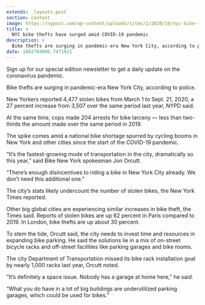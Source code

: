 ```yaml
--- 
extends: _layouts.post 
section: content 
image: https://nypost.com/wp-content/uploads/sites/2/2020/10/nyc-bike-theft.jpg?quality=90&strip=all&w=1200 
title: > 
  NYC bike thefts have surged amid COVID-19 pandemic 
description: > 
  Bike thefts are surging in pandemic-era New York City, according to police.The spike comes amid a national bike shortage spurred by cycling booms in New York and other cities since the start of the COVID-19 pandemic.We don’t need this additional one.”The city’s stats likely undercount the number of stolen bikes, the New York Times reported.In London, bike thefts are up about 30 percent.To stem the tide, Orcutt said, the city needs to invest time and resources in expanding bike parking. 
date: 1602704006.7471921 
--- 
```

Sign up for our special edition newsletter to get a daily update on the coronavirus pandemic.

Bike thefts are surging in pandemic-era New York City, according to police.

New Yorkers reported 4,477 stolen bikes from March 1 to Sept. 21, 2020, a 27 percent increase from 3,507 over the same period last year, NYPD said.

At the same time, cops made 204 arrests for bike larceny — less than two-thirds the amount made over the same period in 2019.

The spike comes amid a national bike shortage spurred by cycling booms in New York and other cities since the start of the COVID-19 pandemic.

“It’s the fastest-growing mode of transportation in the city, dramatically so this year,” said Bike New York spokesman Jon Orcutt.

“There’s enough disincentives to riding a bike in New York City already. We don’t need this additional one.”

The city’s stats likely undercount the number of stolen bikes, the New York Times reported.

Other big global cities are experiencing similar increases in bike theft, the Times said. Reports of stolen bikes are up 62 percent in Paris compared to 2019. In London, bike thefts are up about 30 percent.

To stem the tide, Orcutt said, the city needs to invest time and resources in expanding bike parking. He said the solutions lie in a mix of on-street bicycle racks and off-street facilities like parking garages and bike rooms.

The city Department of Transportation missed its bike rack installation goal by nearly 1,000 racks last year, Orcutt noted.

“It’s definitely a space issue. Nobody has a garage at home here,” he said.

“What you do have in a lot of big buildings are underutilized parking garages, which could be used for bikes.”